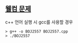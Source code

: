 [웰컴 문제](https://www.acmicpc.net/problem/2557)
----------------------------
c++ 언어 실행 시 gcc를 사용할 경우
```
> g++ -o BOJ2557 BOJ2557.cpp
> ./BOJ2557
```
